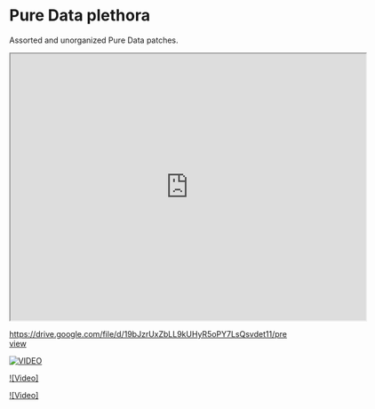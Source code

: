 # Pure Data plethora

Assorted and unorganized Pure Data patches.

<iframe src="https://drive.google.com/file/d/19bJzrUxZbLL9kUHyR5oPY7LsQsvdet11/view?usp=sharing" width="640" height="480" allow="autoplay"></iframe>

https://drive.google.com/file/d/19bJzrUxZbLL9kUHyR5oPY7LsQsvdet11/preview 


[![VIDEO](https://drive.google.com/file/d/19bJzrUxZbLL9kUHyR5oPY7LsQsvdet11/preview)](https://drive.google.com/file/d/19bJzrUxZbLL9kUHyR5oPY7LsQsvdet11/view?usp=sharing "Mimetic Relationships between Music and Gesture")

[![Video]](https://drive.google.com/file/d/19bJzrUxZbLL9kUHyR5oPY7LsQsvdet11/preview "Video")

[![Video]](https://drive.google.com/file/d/19bJzrUxZbLL9kUHyR5oPY7LsQsvdet11/view?usp=sharing "Video")



